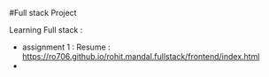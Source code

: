 #Full stack Project

Learning Full stack :
- assignment 1 : Resume : https://ro706.github.io/rohit.mandal.fullstack/frontend/index.html
- 
